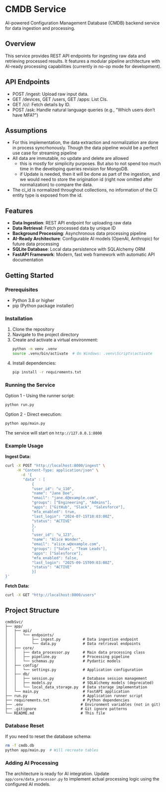 # CMDB Service

AI-powered Configuration Management Database (CMDB) backend service for data ingestion and processing.

## Overview

This service provides REST API endpoints for ingesting raw data and retrieving processed results. It features a modular pipeline architecture with AI-ready processing capabilities (currently in no-op mode for development).

## API Endpoints

- POST /ingest: Upload raw input data.
- GET /devices, GET /users, GET /apps: List CIs.
- GET /ci/<id>: Fetch details by ID.
- POST /ask: Handle natural language queries (e.g., "Which users don’t have MFA?")

## Assumptions
- For this implementation, the data extraction and normalization are done in process syncrhonously. Though the data pipeline would be a perfect use case for streaming pipeline
- All data are immutable, no update and delete are allowed
    - this is mostly for simplicity purposes. But also to not spend too much time in the developing queries revision for MongoDB. 
    - if Update is needed, then it will be done as part of the ingestion, and we would need to store the origination id (right now omitted after normalization) to compare the data.
- The ci_id is normalized throughout collections, no information of the CI entity type is exposed from the id. 
 

## Features

- **Data Ingestion**: REST API endpoint for uploading raw data
- **Data Retrieval**: Fetch processed data by unique ID
- **Background Processing**: Asynchronous data processing pipeline
- **AI-Ready Architecture**: Configurable AI models (OpenAI, Anthropic) for future data processing
- **SQLite Database**: Local data persistence with SQLAlchemy ORM
- **FastAPI Framework**: Modern, fast web framework with automatic API documentation

## Getting Started

### Prerequisites

- Python 3.8 or higher
- pip (Python package installer)

### Installation

1. Clone the repository
2. Navigate to the project directory
3. Create and activate a virtual environment:
   ```bash
   python -m venv .venv
   source .venv/bin/activate  # On Windows: .venv\Scripts\activate
   ```
4. Install dependencies:
   ```bash
   pip install -r requirements.txt
   ```

### Running the Service

Option 1 - Using the runner script:
```bash
python run.py
```

Option 2 - Direct execution:
```bash
python app/main.py
```

The service will start on `http://127.0.0.1:8000`
### Example Usage

**Ingest Data:**
```bash
curl -X POST "http://localhost:8000/ingest" \
     -H "Content-Type: application/json" \
       -d '{
        "data" : [ 
            {
            "user_id": "u_110",
            "name": "Jane Doe",
            "email": "jane.d@example.com",
            "groups": ["Engineering", "Admins"],
            "apps": ["GitHub", "Slack", "Salesforce"],
            "mfa_enabled": true,
            "last_login": "2024-07-15T10:03:00Z",
            "status": "ACTIVE"
            }, 
            {
            "user_id": "u_123",
            "name": "Alice Wonder",
            "email": "alice.w@example.com",
            "groups": ["Sales", "Team Leads"],
            "apps": ["Salesforce"],
            "mfa_enabled": false,
            "last_login": "2025-09-15T09:03:00Z",
            "status": "ACTIVE"
            }]
}'
```

**Fetch Data:**
```bash
curl -X GET "http://localhost:8000/users"
```

## Project Structure

```
cmdbSvc/
├── app/
│   ├── api/
│   │   └── endpoints/
│   │       ├── ingest.py          # Data ingestion endpoint
│   │       └── data.py            # Data retrieval endpoints
│   ├── core/
│   │   ├── data_processor.py      # Main data processing class
│   │   ├── pipeline.py            # Processing pipeline
│   │   └── schemas.py             # Pydantic models
│   ├── config/
│   │   └── settings.py            # Application configuration
│   ├── db/
│   │   ├── session.py             # Database session management
│   │   ├── models.py              # SQLAlchemy models (deprecated)
│   │   └── local_data_storage.py  # Data storage implementation
│   └── main.py                    # FastAPI application
├── run.py                         # Application runner script
├── requirements.txt               # Python dependencies
├── .env                          # Environment variables (not in git)
├── .gitignore                    # Git ignore patterns
└── README.md                     # This file
```


### Database Reset

If you need to reset the database schema:
```bash
rm -f cmdb.db
python app/main.py  # Will recreate tables
```

### Adding AI Processing

The architecture is ready for AI integration. Update `app/core/data_processor.py` to implement actual processing logic using the configured AI models.